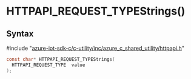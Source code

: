# HTTPAPI_REQUEST_TYPEStrings()

## Syntax

\#include "[azure-iot-sdk-c/c-utility/inc/azure_c_shared_utility/httpapi.h](../httpapi-h.md)"  
```C
const char* HTTPAPI_REQUEST_TYPEStrings(
  HTTPAPI_REQUEST_TYPE  value
);
```

